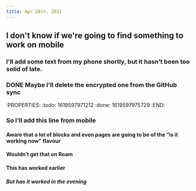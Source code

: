 ```yaml
---
title: Apr 28th, 2021
---
```

## I don't know if we're going to find something to work on mobile
### I'll add some text from my phone shortly, but it hasn't been too solid of late.
### DONE Maybe I'll delete the encrypted one from the GitHub sync
:PROPERTIES:
:todo: 1619597971212
:done: 1619597975729
:END:
### So I’ll add this line from mobile
#### Aware that a lot of blocks and even pages are going to be of the “is it working now” flavour
#### Wouldn’t get that on Roam
#### This has worked earlier
##### But has it worked in the evening
